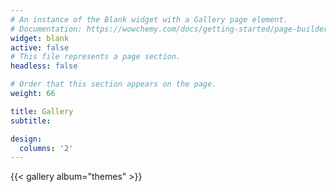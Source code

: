 ```yaml
---
# An instance of the Blank widget with a Gallery page element.
# Documentation: https://wowchemy.com/docs/getting-started/page-builder/
widget: blank
active: false
# This file represents a page section.
headless: false

# Order that this section appears on the page.
weight: 66

title: Gallery
subtitle:

design:
  columns: '2'
---
```


{{< gallery album="themes" >}}
